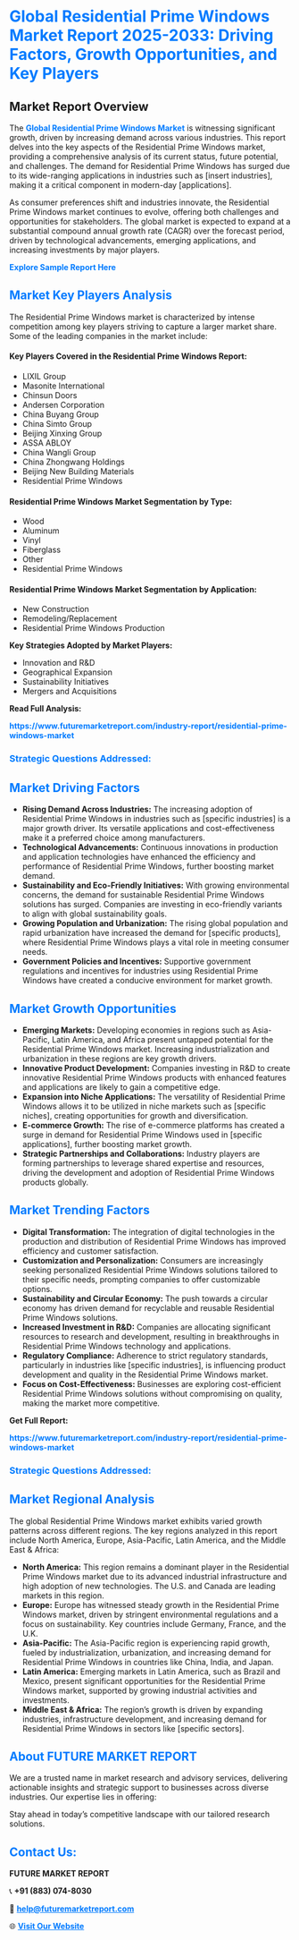<h1 style="color: #007BFF;">Global Residential Prime Windows Market Report 2025-2033: Driving Factors, Growth Opportunities, and Key Players</h1>

<section id="overview">
<h2>Market Report Overview</h2>
<p>The <a href="https://www.futuremarketreport.com/industry-report/residential-prime-windows-market" style="color: #007BFF; text-decoration: none;"><strong>Global Residential Prime Windows Market</strong></a> is witnessing significant growth, driven by increasing demand across various industries. This report delves into the key aspects of the Residential Prime Windows market, providing a comprehensive analysis of its current status, future potential, and challenges. The demand for Residential Prime Windows has surged due to its wide-ranging applications in industries such as [insert industries], making it a critical component in modern-day [applications].</p>
<p>As consumer preferences shift and industries innovate, the Residential Prime Windows market continues to evolve, offering both challenges and opportunities for stakeholders. The global market is expected to expand at a substantial compound annual growth rate (CAGR) over the forecast period, driven by technological advancements, emerging applications, and increasing investments by major players.</p>
</section>

<section id="overview">
<p><a href="https://www.futuremarketreport.com/request-sample/reportId=110644" style="color: #007BFF; text-decoration: none;"><strong>Explore Sample Report Here</strong></a></p>
</section>

<section id="key-players">
<h2 style="color: #007BFF;">Market Key Players Analysis</h2>
<p>The Residential Prime Windows market is characterized by intense competition among key players striving to capture a larger market share. Some of the leading companies in the market include:</p>
<h4>Key Players Covered in the Residential Prime Windows Report:</h4>
<ul><li>LIXIL Group</li><li>Masonite International</li><li>Chinsun Doors</li><li>Andersen Corporation</li><li>China Buyang Group</li><li>China Simto Group</li><li>Beijing Xinxing Group</li><li>ASSA ABLOY</li><li>China Wangli Group</li><li>China Zhongwang Holdings</li><li>Beijing New Building Materials</li><li>Residential Prime Windows</li></ul>
<h4>Residential Prime Windows Market Segmentation by Type:</h4>
<ul><li>Wood</li><li>Aluminum</li><li>Vinyl</li><li>Fiberglass</li><li>Other</li><li>Residential Prime Windows</li></ul>

<h4>Residential Prime Windows Market Segmentation by Application:</h4>
<ul><li>New Construction</li><li>Remodeling/Replacement</li><li>Residential Prime Windows Production</li></ul>
<p><strong>Key Strategies Adopted by Market Players:</strong></p>
<ul>
<li>Innovation and R&D</li>
<li>Geographical Expansion</li>
<li>Sustainability Initiatives</li>
<li>Mergers and Acquisitions</li>
</ul>
</section>

<section>
<p><strong>Read Full Analysis: </strong></p><a href="https://www.futuremarketreport.com/industry-report/residential-prime-windows-market" style="color: #007BFF; text-decoration: none;"><strong>https://www.futuremarketreport.com/industry-report/residential-prime-windows-market</strong></a>
<h3 style="color: #007BFF;">Strategic Questions Addressed:</h3>
</section>

<section id="driving-factors">
<h2 style="color: #007BFF;">Market Driving Factors</h2>
<ul>
<li><strong>Rising Demand Across Industries:</strong> The increasing adoption of Residential Prime Windows in industries such as [specific industries] is a major growth driver. Its versatile applications and cost-effectiveness make it a preferred choice among manufacturers.</li>
<li><strong>Technological Advancements:</strong> Continuous innovations in production and application technologies have enhanced the efficiency and performance of Residential Prime Windows, further boosting market demand.</li>
<li><strong>Sustainability and Eco-Friendly Initiatives:</strong> With growing environmental concerns, the demand for sustainable Residential Prime Windows solutions has surged. Companies are investing in eco-friendly variants to align with global sustainability goals.</li>
<li><strong>Growing Population and Urbanization:</strong> The rising global population and rapid urbanization have increased the demand for [specific products], where Residential Prime Windows plays a vital role in meeting consumer needs.</li>
<li><strong>Government Policies and Incentives:</strong> Supportive government regulations and incentives for industries using Residential Prime Windows have created a conducive environment for market growth.</li>
</ul>
</section>

<section id="growth-opportunities">
<h2 style="color: #007BFF;">Market Growth Opportunities</h2>
<ul>
<li><strong>Emerging Markets:</strong> Developing economies in regions such as Asia-Pacific, Latin America, and Africa present untapped potential for the Residential Prime Windows market. Increasing industrialization and urbanization in these regions are key growth drivers.</li>
<li><strong>Innovative Product Development:</strong> Companies investing in R&D to create innovative Residential Prime Windows products with enhanced features and applications are likely to gain a competitive edge.</li>
<li><strong>Expansion into Niche Applications:</strong> The versatility of Residential Prime Windows allows it to be utilized in niche markets such as [specific niches], creating opportunities for growth and diversification.</li>
<li><strong>E-commerce Growth:</strong> The rise of e-commerce platforms has created a surge in demand for Residential Prime Windows used in [specific applications], further boosting market growth.</li>
<li><strong>Strategic Partnerships and Collaborations:</strong> Industry players are forming partnerships to leverage shared expertise and resources, driving the development and adoption of Residential Prime Windows products globally.</li>
</ul>
</section>

<section id="trending-factors">
<h2 style="color: #007BFF;">Market Trending Factors</h2>
<ul>
<li><strong>Digital Transformation:</strong> The integration of digital technologies in the production and distribution of Residential Prime Windows has improved efficiency and customer satisfaction.</li>
<li><strong>Customization and Personalization:</strong> Consumers are increasingly seeking personalized Residential Prime Windows solutions tailored to their specific needs, prompting companies to offer customizable options.</li>
<li><strong>Sustainability and Circular Economy:</strong> The push towards a circular economy has driven demand for recyclable and reusable Residential Prime Windows solutions.</li>
<li><strong>Increased Investment in R&D:</strong> Companies are allocating significant resources to research and development, resulting in breakthroughs in Residential Prime Windows technology and applications.</li>
<li><strong>Regulatory Compliance:</strong> Adherence to strict regulatory standards, particularly in industries like [specific industries], is influencing product development and quality in the Residential Prime Windows market.</li>
<li><strong>Focus on Cost-Effectiveness:</strong> Businesses are exploring cost-efficient Residential Prime Windows solutions without compromising on quality, making the market more competitive.</li>
</ul>
</section>

<section>
<p><strong>Get Full Report: </strong></p><a href="https://www.futuremarketreport.com/industry-report/residential-prime-windows-market" style="color: #007BFF; text-decoration: none;"><strong>https://www.futuremarketreport.com/industry-report/residential-prime-windows-market</strong></a>
<h3 style="color: #007BFF;">Strategic Questions Addressed:</h3>
</section>


<section id="regional-analysis">
<h2 style="color: #007BFF;">Market Regional Analysis</h2>
<p>The global Residential Prime Windows market exhibits varied growth patterns across different regions. The key regions analyzed in this report include North America, Europe, Asia-Pacific, Latin America, and the Middle East & Africa:</p>
<ul>
<li><strong>North America:</strong> This region remains a dominant player in the Residential Prime Windows market due to its advanced industrial infrastructure and high adoption of new technologies. The U.S. and Canada are leading markets in this region.</li>
<li><strong>Europe:</strong> Europe has witnessed steady growth in the Residential Prime Windows market, driven by stringent environmental regulations and a focus on sustainability. Key countries include Germany, France, and the U.K.</li>
<li><strong>Asia-Pacific:</strong> The Asia-Pacific region is experiencing rapid growth, fueled by industrialization, urbanization, and increasing demand for Residential Prime Windows in countries like China, India, and Japan.</li>
<li><strong>Latin America:</strong> Emerging markets in Latin America, such as Brazil and Mexico, present significant opportunities for the Residential Prime Windows market, supported by growing industrial activities and investments.</li>
<li><strong>Middle East & Africa:</strong> The region’s growth is driven by expanding industries, infrastructure development, and increasing demand for Residential Prime Windows in sectors like [specific sectors].</li>
</ul>
</section>

<footer>
<h2 style="color: #007BFF;">About FUTURE MARKET REPORT</h2>
<p>We are a trusted name in market research and advisory services, delivering actionable insights and strategic support to businesses across diverse industries. Our expertise lies in offering:</p>

<p>Stay ahead in today’s competitive landscape with our tailored research solutions.</p>

<h2 style="color: #007BFF;">Contact Us:</h2>
<p><strong>FUTURE MARKET REPORT</strong></p>
<p>📞 <strong>+91 (883) 074-8030</strong></p>
<p>📧 <strong><a href="mailto:help@futuremarketreport.com" style="color: #007BFF;">help@futuremarketreport.com</a></strong></p>
<p>🌐 <strong><a href="https://www.futuremarketreport.com/" style="color: #007BFF;">Visit Our Website</a></strong></p>
</footer>